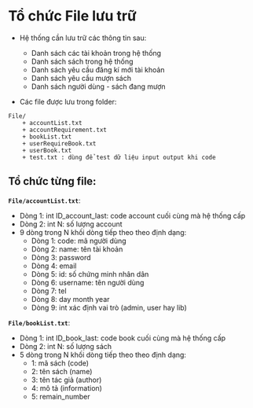 ﻿# Tổ chức File lưu trữ

+ Hệ thống cần lưu trữ các thông tin sau:
	+ Danh sách các tài khoản trong hệ thống
	+ Danh sách sách trong hệ thống
	+ Danh sách yêu cầu đăng kí mới tài khoản
	+ Danh sách yêu cầu mượn sách
	+ Danh sách người dùng - sách đang mượn
	
+ Các file được lưu trong folder:
```
File/
	+ accountList.txt
	+ accountRequirement.txt
	+ bookList.txt
	+ userRequireBook.txt
	+ userBook.txt
	+ test.txt : dùng để test dữ liệu input output khi code
```

## Tổ chức từng file:

**``File/accountList.txt``**:
+ Dòng 1: int ID_account_last: code account cuối cùng mà hệ thống cấp
+ Dòng 2: int N: số lượng account
+ 9 dòng trong N khối dòng tiếp theo theo định dạng:
	+ Dòng 1: code: mã người dùng
	+ Dòng 2: name: tên tài khoản
	+ Dòng 3: password 
	+ Dòng 4: email
	+ Dòng 5: id: số chứng minh nhân dân
	+ Dòng 6: username: tên người dùng
	+ Dòng 7: tel
	+ Dòng 8: day month year
	+ Dòng 9: int xác định vai trò (admin, user hay lib)

**``File/bookList.txt``**:
+ Dòng 1: int ID_book_last: code book cuối cùng mà hệ thống cấp
+ Dòng 2: int N: số lượng sách
+ 5 dòng trong N khối dòng tiếp theo theo định dạng:
	+ 1: mã sách (code) 
	+ 2: tên sách (name)
	+ 3: tên tác giả (author)
	+ 4: mô tả (information)
	+ 5: remain_number
